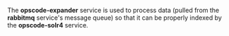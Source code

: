 The **opscode-expander** service is used to process data (pulled from
the **rabbitmq** service's message queue) so that it can be properly
indexed by the **opscode-solr4** service.
